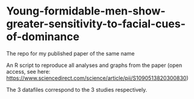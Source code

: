 # Young-formidable-men-show-greater-sensitivity-to-facial-cues-of-dominance
The repo for my published paper of the same name

An R script to reproduce all analyses and graphs from the paper (open access, see here: https://www.sciencedirect.com/science/article/pii/S1090513820300830)

The 3 datafiles correspond to the 3 studies respectively.
